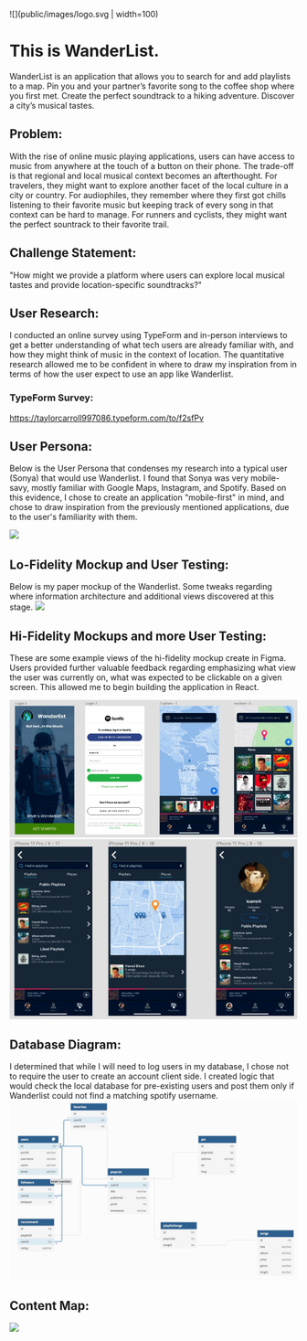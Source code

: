 ![](public/images/logo.svg | width=100)
# This is WanderList.

WanderList is an application that allows you to search for and add playlists to a map.
Pin you and your partner’s favorite song to the coffee shop where you first met.
Create the perfect soundtrack to a hiking adventure.
Discover a city’s musical tastes.

## Problem:

With the rise of online music playing applications, users can have access to music from anywhere at the touch of a button on their phone. The trade-off is that regional and local musical context becomes an afterthought. For travelers, they might want to explore another facet of the local culture in a city or country. For audiophiles, they remember where they first got chills listening to their favorite music but keeping track of every song in that context can be hard to manage. For runners and cyclists, they might want the perfect sountrack to their favorite trail.

## Challenge Statement:

"How might we provide a platform where users can explore local musical tastes and provide location-specific soundtracks?"

## User Research:

I conducted an online survey using TypeForm and in-person interviews to get a better understanding of what tech users are already familiar with, and how they might think of music in the context of location. The quantitative research allowed me to be confident in where to draw my inspiration from in terms of how the user expect to use an app like Wanderlist.

### TypeForm Survey:
https://taylorcarroll997086.typeform.com/to/f2sfPv

## User Persona:

Below is the User Persona that condenses my research into a typical user (Sonya) that would use Wanderlist. I found that Sonya was very mobile-savy, mostly familiar with Google Maps, Instagram, and Spotify. Based on this evidence, I chose to create an application "mobile-first" in mind, and chose to draw inspiration from the previously mentioned applications, due to the user's familiarity with them.

![](RM-Images/Wanderlist-Persona.png)

## Lo-Fidelity Mockup and User Testing:

Below is my paper mockup of the Wanderlist. Some tweaks regarding where information architecture and additional views discovered at this stage.
![](RM-Images/lo-fi-1.png)

## Hi-Fidelity Mockups and more User Testing:

These are some example views of the hi-fidelity mockup create in Figma. Users provided further valuable feedback regarding emphasizing what view the user was currently on, what was expected to be clickable on a given screen. This allowed me to begin building the application in React.

![](RM-Images/figma-1.jpg)
![](RM-Images/figma-2.jpg)

## Database Diagram:

I determined that while I will need to log users in my database, I chose not to require the user to create an account client side. I created logic that would check the local database for pre-existing users and post them only if Wanderlist could not find a matching spotify username.
![](RM-Images/dbdiagram.jpg)

## Content Map:

![](RM-Images/content-map.png)


